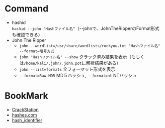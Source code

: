 # Command
- hashid  
  `hashid --john "Hashファイル名"`（--johnで、JohnTheRipperのFormat形式も確認できる）
- John The Ripper  
  - `john --wordlist=/usr/share/wordlists/rockyou.txt "Hashファイル名" --format=暗号方式`  
  - `john "Hashファイル名" --show` クラック済み結果を表示（もしくは`/home/kali/.john/.john.pot`に解析結果がある）
  - `john --list=formats` 全フォーマット形式を表示
  - `--format=Raw-MD5` MD５ハッシュ, `--format=nt` NTハッシュ
# BookMark
- [CrackStation](https://crackstation.net/)
- [hashes.com](https://hashes.com/en/decrypt/hash)
- [hash_identifier](https://hashes.com/en/tools/hash_identifier)
